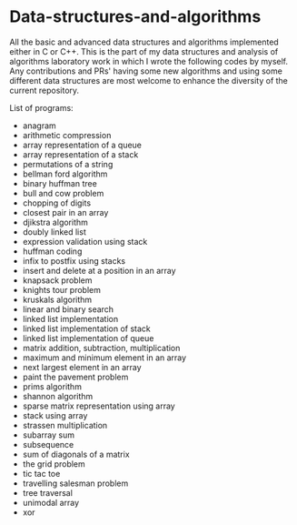 # Data-structures-and-algorithms
All the basic and advanced data structures and algorithms implemented either in C or C++. This is the part of my data structures and analysis of algorithms laboratory work in which I wrote the following codes by myself. Any contributions and PRs' having some new algorithms and using some different data structures are most welcome to enhance the diversity of the current repository.


List of programs:
- anagram
- arithmetic compression
- array representation of a queue
- array representation of a stack
- permutations of a string
- bellman ford algorithm
- binary huffman tree
- bull and cow problem
- chopping of digits
- closest pair in an array
- djikstra algorithm
- doubly linked list
- expression validation using stack
- huffman coding
- infix to postfix using stacks
- insert and delete at a position in an array
- knapsack problem
- knights tour problem
- kruskals algorithm
- linear and binary search
- linked list implementation
- linked list implementation of stack
- linked list implementation of queue
- matrix addition, subtraction, multiplication
- maximum and minimum element in an array
- next largest element in an array
- paint the pavement problem
- prims algorithm
- shannon algorithm
- sparse matrix representation using array
- stack using array
- strassen multiplication
- subarray sum
- subsequence
- sum of diagonals of a matrix
- the grid problem
- tic tac toe
- travelling salesman problem
- tree traversal
- unimodal array
- xor